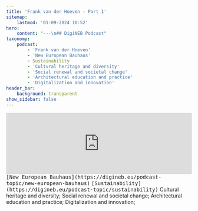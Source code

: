 ```yaml
---
title: 'Frank van der Hoeven - Part 1'
sitemap:
    lastmod: '01-09-2024 10:52'
hero:
    content: "---\n## DigiNEB Podcast"
taxonomy:
    podcast:
        - 'Frank van der Hoeven'
        - 'New European Bauhaus'
        - Sustainability
        - 'Cultural heritage and diversity'
        - 'Social renewal and societal change'
        - 'Architectural education and practice'
        - 'Digitalization and innovation'
header_bar:
    background: transparent
show_sidebar: false
---
```


<iframe title="digineb" width="100%" height="166" scrolling="no" frameborder="no" allow="autoplay" src="https://w.soundcloud.com/player/?url=https%3A//api.soundcloud.com/tracks/1908103010&color=%234b4815&auto_play=false&hide_related=false&show_comments=true&show_user=true&show_reposts=false&show_teaser=false"></iframe>
<kbd>[New European Bauhaus](https://digineb.eu/podcast-topic/new-european-bauhaus)</kbd>
<kbd>[Sustainability](https://digineb.eu/podcast-topic/sustainability)</kbd>
Cultural heritage and diversity;
Social renewal and societal change;
Architectural education and practice;
Digitalization and innovation;